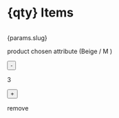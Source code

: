 <h1>{qty} Items </h1>
      <div>
        <img />
        <div>
          <p> {params.slug} </p>
          <p> product chosen attribute (Beige / M ) </p>
          <div>
            <button>-</button>
            <p>3</p>
            <button>+</button>
            <p> remove </p>
          </div>
        </div>
      </div>